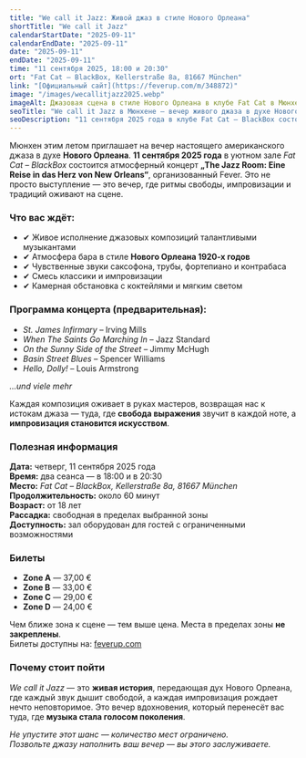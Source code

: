 ```yaml
---
title: "We call it Jazz: Живой джаз в стиле Нового Орлеана"
shortTitle: "We call it Jazz"
calendarStartDate: "2025-09-11"
calendarEndDate: "2025-09-11"
date: "2025-09-11"
endDate: "2025-09-11"
time: "11 сентября 2025, 18:00 и 20:30"
ort: "Fat Cat – BlackBox, Kellerstraße 8a, 81667 München"
link: "[Официальный сайт](https://feverup.com/m/348872)"
image: "/images/wecallitjazz2025.webp"
imageAlt: Джазовая сцена в стиле Нового Орлеана в клубе Fat Cat в Мюнхене
seoTitle: "We call it Jazz в Мюнхене — вечер живого джаза в духе Нового Орлеана"
seoDescription: "11 сентября 2025 года в клубе Fat Cat – BlackBox состоится концерт 'We call it Jazz' — джаз в стиле Нового Орлеана в живом исполнении."
---
```


Мюнхен этим летом приглашает на вечер настоящего американского джаза в духе **Нового Орлеана**. **11 сентября 2025 года** в уютном зале *Fat Cat – BlackBox* состоится атмосферный концерт **„The Jazz Room: Eine Reise in das Herz von New Orleans“**, организованный Fever. Это не просто выступление — это вечер, где ритмы свободы, импровизации и традиций оживают на сцене.

### Что вас ждёт:

- ✔ Живое исполнение джазовых композиций талантливыми музыкантами  
- ✔ Атмосфера бара в стиле **Нового Орлеана 1920-х годов**  
- ✔ Чувственные звуки саксофона, трубы, фортепиано и контрабаса  
- ✔ Смесь классики и импровизации  
- ✔ Камерная обстановка с коктейлями и мягким светом

### Программа концерта (предварительная):

- *St. James Infirmary* – Irving Mills  
- *When The Saints Go Marching In* – Jazz Standard  
- *On the Sunny Side of the Street* – Jimmy McHugh  
- *Basin Street Blues* – Spencer Williams  
- *Hello, Dolly!* – Louis Armstrong

_…und viele mehr_

Каждая композиция оживает в руках мастеров, возвращая нас к истокам джаза — туда, где **свобода выражения** звучит в каждой ноте, а **импровизация становится искусством**.

### Полезная информация

**Дата:** четверг, 11 сентября 2025 года  
**Время:** два сеанса — в 18:00 и в 20:30  
**Место:** *Fat Cat – BlackBox, Kellerstraße 8a, 81667 München*  
**Продолжительность:** около 60 минут  
**Возраст:** от 18 лет  
**Рассадка:** свободная в пределах выбранной зоны  
**Доступность:** зал оборудован для гостей с ограниченными возможностями  

### Билеты

- **Zone A** — 37,00 €  
- **Zone B** — 33,00 €  
- **Zone C** — 29,00 €  
- **Zone D** — 24,00 €

Чем ближе зона к сцене — тем выше цена. Места в пределах зоны **не закреплены**.  
Билеты доступны на: [feverup.com](https://feverup.com/m/348872)

### Почему стоит пойти

*We call it Jazz* — это **живая история**, передающая дух Нового Орлеана, где каждый звук дышит свободой, а каждая импровизация рождает нечто неповторимое. Это вечер вдохновения, который перенесёт вас туда, где **музыка стала голосом поколения**.

_Не упустите этот шанс — количество мест ограничено.  
Позвольте джазу наполнить ваш вечер — вы этого заслуживаете._

